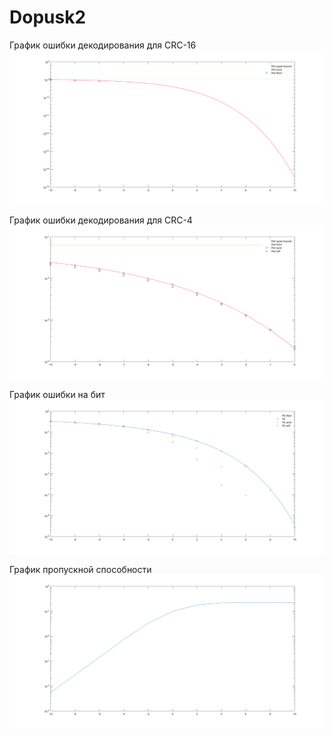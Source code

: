 # Dopusk2
График ошибки декодирования для СRC-16
![Image alt](https://github.com/skid45/Dopusk2/blob/master/dop2testsarr2.png)

График ошибки декодирования для СRC-4
![Image alt](https://github.com/skid45/Dopusk2/blob/master/2dopCRC4Ped.png)

График ошибки на бит
![Image alt](https://github.com/skid45/Dopusk2/blob/master/2dopPb.png)

График пропускной способности
![Image alt](https://github.com/skid45/Dopusk2/blob/master/Ttestsarr2.png)
